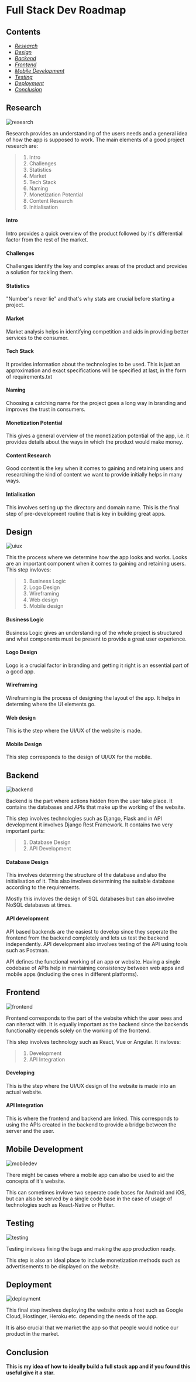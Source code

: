 # Full Stack Dev Roadmap

## Contents

- _[Research](#research)_
- _[Design](#design)_
- _[Backend](#backend)_
- _[Frontend](#frontend)_
- _[Mobile Development](#mobile-development)_
- _[Testing](#testing)_
- _[Deployment](#deployment)_
- _[Conclusion](#conclusion)_

## Research

![research](img/research.jpg)

Research provides an understanding of the users needs and a general idea of how the app is supposed to work. The main elements of a good project research are:

> 1. Intro
> 2. Challenges
> 3. Statistics
> 4. Market
> 5. Tech Stack
> 6. Naming
> 7. Monetization Potential
> 8. Content Research
> 9. Initialisation

#### Intro

Intro provides a quick overview of the product followed by it's differential factor from the rest of the market.

#### Challenges

Challenges identify the key and complex areas of the product and provides a solution for tackling them.

#### Statistics

"Number's never lie" and that's why stats are crucial before starting a project.

#### Market

Market analysis helps in identifying competition and aids in providing better services to the consumer.

#### Tech Stack

It provides information about the technologies to be used. This is just an approximation and exact specifications will be specified at last, in the form of requirements.txt

#### Naming

Choosing a catching name for the project goes a long way in branding and improves the trust in consumers.

#### Monetization Potential

This gives a general overview of the monetization potential of the app, i.e. it provides details about the ways in which the produxt would make money.

#### Content Research

Good content is the key when it comes to gaining and retaining users and researching the kind of content we want to provide initially helps in many ways.

#### Intialisation

This involves setting up the directory and domain name. This is the final step of pre-development routine that is key in building great apps.

## Design

![uiux](img/uiux.jpg)

This the process where we determine how the app looks and works. Looks are an important component when it comes to gaining and retaining users. This step invloves:

> 1. Business Logic
> 2. Logo Design
> 3. Wireframing
> 4. Web design
> 5. Mobile design

#### Business Logic

Business Logic gives an understanding of the whole project is structured and what components must be present to provide a great user experience.

#### Logo Design

Logo is a crucial factor in branding and getting it right is an essential part of a good app.

#### Wireframing

Wireframing is the process of designing the layout of the app. It helps in determing where the UI elements go.

#### Web design

This is the step where the UI/UX of the website is made.

#### Mobile Design

This step corresponds to the design of UI/UX for the mobile.

## Backend

![backend](img/backend.jpg)

Backend is the part where actions hidden from the user take place. It contains the databases and APIs that make up the working of the website.

This step involves technologies such as Django, Flask and in API development it involves Django Rest Framework. It contains two very important parts:

> 1. Database Design
> 2. API Development

#### Database Design

This involves determing the structure of the database and also the initialisation of it. This also involves determining the suitable database according to the requirements.

Mostly this invloves the design of SQL databases but can also involve NoSQL databases at times.

#### API development

API based backends are the easiest to develop since they seperate the frontend from the backend completely and lets us test the backend independently. API development also involves testing of the API using tools such as Postman.

API defines the functional working of an app or website. Having a single codebase of APIs help in maintaining consistency between web apps and mobile apps (including the ones in different platforms).

## Frontend

![frontend](img/frontend.jpg)

Frontend corresponds to the part of the website which the user sees and can niteract with. It is equally important as the backend since the backends functionality depends solely on the working of the frontend.

This step involves technology such as React, Vue or Angular. It invloves:

> 1. Development
> 2. API Integration

#### Developing

This is the step where the UI/UX design of the website is made into an actual website.

#### API Integration

This is where the frontend and backend are linked. This corresponds to using the APIs created in the backend to provide a bridge between the server and the user.

## Mobile Development

![mobiledev](img/mobdev.jpg)

There might be cases where a mobile app can also be used to aid the concepts of it's website.

This can sometimes invlove two seperate code bases for Android and iOS, but can also be served by a single code base in the case of usage of technologies such as React-Native or Flutter.

## Testing

![testing](img/test.jpg)

Testing invloves fixing the bugs and making the app production ready.

This step is also an ideal place to include monetization methods such as advertisements to be displayed on the website.

## Deployment

![deployment](img/deploy.jpg)

This final step involves deploying the website onto a host such as Google Cloud, Hostinger, Heroku etc. depending the needs of the app.

It is also crucial that we market the app so that people would notice our product in the market.

## Conclusion

**This is my idea of how to ideally build a full stack app and if you found this useful give it a star.**
